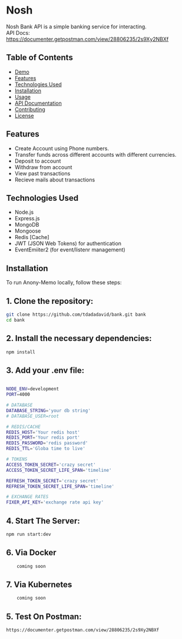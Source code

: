 

# Nosh 
Nosh Bank API is a simple banking service for interacting.
<br/>
API Docs: https://documenter.getpostman.com/view/28806235/2s9Xy2NBXf

## Table of Contents

- [Demo](#demo)
- [Features](#features)
- [Technologies Used](#technologies-used)
- [Installation](#installation)
- [Usage](#usage)
- [API Documentation](#api-documentation)
- [Contributing](#contributing)
- [License](#license)
<!-- 
## Demo

You can try out the live demo of Anony-Memo at [https://your-demo-url.com](https://your-demo-url.com). -->

## Features

- Create Account using Phone numbers.
- Transfer funds across different accounts with different currencies.
- Deposit to account
- Withdraw from account
- View past transactions
- Recieve mails about transactions
<!-- - Responsive and user-friendly interface. -->

## Technologies Used

- Node.js
- Express.js
- MongoDB
- Mongoose
- Redis [Cache]
- JWT (JSON Web Tokens) for authentication
- EventEmiiter2 (for event/listenr management)

<!-- - HTML, CSS, and JavaScript (Frontend) -->

## Installation

To run Anony-Memo locally, follow these steps:

## 1. Clone the repository:

```bash
git clone https://github.com/tdadadavid/bank.git bank
cd bank
```

## 2. Install the necessary dependencies:

```bash
npm install

```

## 3. Add your .env file:

```bash

NODE_ENV=development
PORT=4000

# DATABASE
DATABASE_STRING='your db string'
# DATABASE_USER=root

# REDIS/CACHE
REDIS_HOST='Your redis host'
REDIS_PORT='Your redis port'
REDIS_PASSWORD='redis password'
REDIS_TTL='Globa time to live'

# TOKENS
ACCESS_TOKEN_SECRET='crazy secret'
ACCESS_TOKEN_SECRET_LIFE_SPAN='timeline'

REFRESH_TOKEN_SECRET='crazy secret'
REFRESH_TOKEN_SECRET_LIFE_SPAN='timeline'

# EXCHANGE RATES 
FIXER_API_KEY='exchange rate api key'

```

## 4. Start The Server:

```bash
npm run start:dev

```

## 6. Via Docker 
```bash
    coming soon
```

## 7. Via Kubernetes 
```bash
    coming soon
```

## 5. Test On Postman:

```bash
https://documenter.getpostman.com/view/28806235/2s9Xy2NBXf
```
